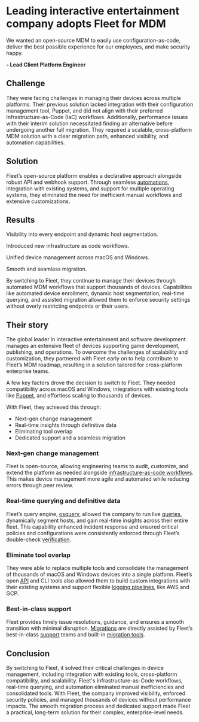 # Leading interactive entertainment company adopts Fleet for MDM

<div purpose="attribution-quote">

We wanted an open-source MDM to easily use configuration-as-code, deliver the best possible experience for our employees, and make security happy.

**- Lead Client Platform Engineer**
</div>

## Challenge

They were facing challenges in managing their devices across multiple platforms. Their previous solution lacked integration with their configuration management tool, Puppet, and did not align with their preferred Infrastructure-as-Code (IaC) workflows. Additionally, performance issues with their interim solution necessitated finding an alternative before undergoing another full migration. They required a scalable, cross-platform MDM solution with a clear migration path, enhanced visibility, and automation capabilities.

## Solution

Fleet’s open-source platform enables a declarative approach alongside robust API and webhook support. Through seamless [automations](https://fleetdm.com/guides/automations#host-status-automations), integration with existing systems, and support for multiple operating systems, they eliminated the need for inefficient manual workflows and extensive customizations.

## Results

<div purpose="checklist">

Visibility into every endpoint and dynamic host segmentation.

Introduced new infrastructure as code workflows.

Unified device management across macOS and Windows.

Smooth and seamless migration.
</div>

By switching to Fleet, they continue to manage their devices through automated MDM workflows that support thousands of devices. Capabilities like automated device enrollment, dynamic host segmentation, real-time querying, and assisted migration allowed them to enforce security settings without overly restricting endpoints or their users.


## Their story

The global leader in interactive entertainment and software development manages an extensive fleet of devices supporting game development, publishing, and operations. To overcome the challenges of scalability and customization, they partnered with Fleet early on to help contribute to Fleet’s MDM roadmap, resulting in a solution tailored for cross-platform enterprise teams.

A few key factors drove the decision to switch to Fleet. They needed compatibility across macOS and Windows, integrations with existing tools like [Puppet](https://en.wikipedia.org/wiki/Puppet_(software)), and effortless scaling to thousands of devices.

With Fleet, they achieved this through:

- Next-gen change management
- Real-time insights through definitive data
- Eliminating tool overlap
- Dedicated support and a seamless migration

### Next-gen change management

Fleet is open-source, allowing engineering teams to audit, customize, and extend the platform as needed alongside [infrastructure-as-code workflows](https://github.com/fleetdm/fleet-gitops). This makes device management more agile and automated while reducing errors through peer review.

### Real-time querying and definitive data

Fleet’s query engine, [osquery](https://osquery.io/), allowed the company to run live [queries](https://fleetdm.com/guides/queries), dynamically segment hosts, and gain real-time insights across their entire fleet. This capability enhanced incident response and ensured critical policies and configurations were consistently enforced through Fleet’s double-check [verification](https://fleetdm.com/guides/custom-os-settings#os-settings-status).

### Eliminate tool overlap

They were able to replace multiple tools and consolidate the management of thousands of macOS and Windows devices into a single platform. Fleet’s open [API](https://fleetdm.com/docs/rest-api/rest-api) and CLI tools also allowed them to build custom integrations with their existing systems and support flexible [logging pipelines](https://fleetdm.com/guides/log-destinations), like AWS and GCP.

### Best-in-class support

Fleet provides timely issue resolutions, guidance, and ensures a smooth transition with minimal disruption. [Migrations](https://fleetdm.com/guides/mdm-migration#basic-article) are directly assisted by Fleet’s best-in-class [support](https://fleetdm.com/support) teams and built-in [migration tools](https://github.com/fleetdm/fleet/tree/main/tools/mdm/migration).


## Conclusion

By switching to Fleet, it solved their critical challenges in device management, including integration with existing tools, cross-platform compatibility, and scalability. Fleet's Infrastructure-as-Code workflows, real-time querying, and automation eliminated manual inefficiencies and consolidated tools. With Fleet, the company improved visibility, enforced security policies, and managed thousands of devices without performance impacts. The smooth migration process and dedicated support made Fleet a practical, long-term solution for their complex, enterprise-level needs.

<call-to-action></call-to-action>

<meta name="category" value="announcements">
<meta name="authorGitHubUsername" value="Drew-P-drawers">
<meta name="authorFullName" value="Andrew Baker">
<meta name="publishedOn" value="2024-12-23">
<meta name="articleTitle" value="Leading interactive entertainment company adopts Fleet for MDM">
<meta name="description" value="Leading interactive entertainment company adopts Fleet for MDM">
<meta name="showOnTestimonialsPageWithEmoji" value="🪟">
